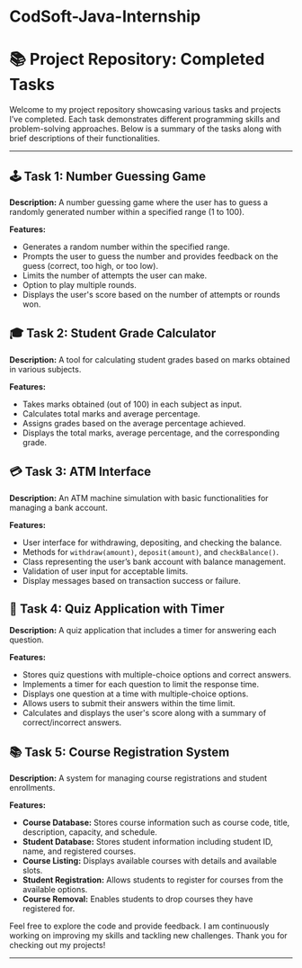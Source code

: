 # CodSoft-Java-Internship
# 📚 **Project Repository: Completed Tasks**

Welcome to my project repository showcasing various tasks and projects I’ve completed. Each task demonstrates different programming skills and problem-solving approaches. Below is a summary of the tasks along with brief descriptions of their functionalities.

---

## 🕹️ **Task 1: Number Guessing Game**

**Description:**
A number guessing game where the user has to guess a randomly generated number within a specified range (1 to 100).

**Features:**
- Generates a random number within the specified range.
- Prompts the user to guess the number and provides feedback on the guess (correct, too high, or too low).
- Limits the number of attempts the user can make.
- Option to play multiple rounds.
- Displays the user's score based on the number of attempts or rounds won.



## 🎓 **Task 2: Student Grade Calculator**

**Description:**
A tool for calculating student grades based on marks obtained in various subjects.

**Features:**
- Takes marks obtained (out of 100) in each subject as input.
- Calculates total marks and average percentage.
- Assigns grades based on the average percentage achieved.
- Displays the total marks, average percentage, and the corresponding grade.


## 💳 **Task 3: ATM Interface**

**Description:**
An ATM machine simulation with basic functionalities for managing a bank account.

**Features:**
- User interface for withdrawing, depositing, and checking the balance.
- Methods for `withdraw(amount)`, `deposit(amount)`, and `checkBalance()`.
- Class representing the user’s bank account with balance management.
- Validation of user input for acceptable limits.
- Display messages based on transaction success or failure.



## 🧠 **Task 4: Quiz Application with Timer**

**Description:**
A quiz application that includes a timer for answering each question.

**Features:**
- Stores quiz questions with multiple-choice options and correct answers.
- Implements a timer for each question to limit the response time.
- Displays one question at a time with multiple-choice options.
- Allows users to submit their answers within the time limit.
- Calculates and displays the user's score along with a summary of correct/incorrect answers.


## 📚 **Task 5: Course Registration System**

**Description:**
A system for managing course registrations and student enrollments.

**Features:**
- **Course Database:** Stores course information such as course code, title, description, capacity, and schedule.
- **Student Database:** Stores student information including student ID, name, and registered courses.
- **Course Listing:** Displays available courses with details and available slots.
- **Student Registration:** Allows students to register for courses from the available options.
- **Course Removal:** Enables students to drop courses they have registered for.


Feel free to explore the code and provide feedback. I am continuously working on improving my skills and tackling new challenges. Thank you for checking out my projects!

---

<!---
This repository contains various tasks showcasing different programming skills and solutions.
You can click the links above to view the code for each task.
--->
